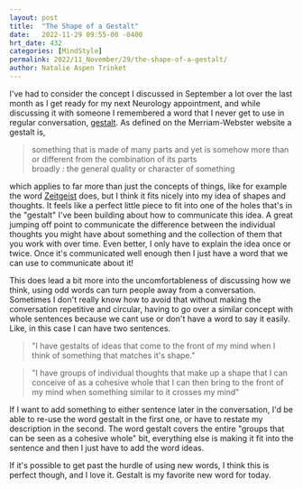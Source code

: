 ```yaml
---
layout: post
title:  "The Shape of a Gestalt"
date:   2022-11-29 09:55-00 -0400
hrt_date: 432
categories: [MindStyle]
permalink: 2022/11_November/29/the-shape-of-a-gestalt/
author: Natalie Aspen Trinket
---
```

I've had to consider the concept I discussed in September a lot over the last month as I get ready for my next Neurology appointment, and while discussing it with someone I remembered a word that I never get to use in regular conversation, [gestalt](https://www.merriam-webster.com/dictionary/gestalt). As defined on the Merriam-Webster website a gestalt is,  
> something that is made of many parts and yet is somehow more than or different from the combination of its parts  
broadly : the general quality or character of something   
 
which applies to far more than just the concepts of things, like for example the word [Zeitgeist](https://www.merriam-webster.com/dictionary/zeitgeist) does, but I think it fits nicely into my idea of shapes and thoughts. It feels like a perfect little piece to fit into one of the holes that's in the "gestalt" I've been building about how to communicate this idea. A great jumping off point to communicate the difference between the individual thoughts you might have about something and the collection of them that you work with over time. Even better, I only have to explain the idea once or twice. Once it's communicated well enough then I just have a word that we can use to communicate about it!  

This does lead a bit more into the uncomfortableness of discussing how we think, using odd words can turn people away from a conversation. Sometimes I don't really know how to avoid that without making the conversation repetitive and circular, having to go over a similar concept with whole sentences because we cant use or don't have a word to say it easily. Like, in this case I can have two sentences. 
> "I have gestalts of ideas that come to the front of my mind when I think of something that matches it's shape."
 
> "I have groups of individual thoughts that make up a shape that I can conceive of as a cohesive whole that I can then bring to the front of my mind when something similar to it crosses my mind"
 
If I want to add something to either sentence later in the conversation, I'd be able to re-use the word gestalt in the first one, or have to restate my description in the second. The word gestalt covers the entire "groups that can be seen as a cohesive whole" bit, everything else is making it fit into the sentence and then I just have to add the word ideas.  

If it's possible to get past the hurdle of using new words, I think this is perfect though, and I love it. Gestalt is my favorite new word for today. 